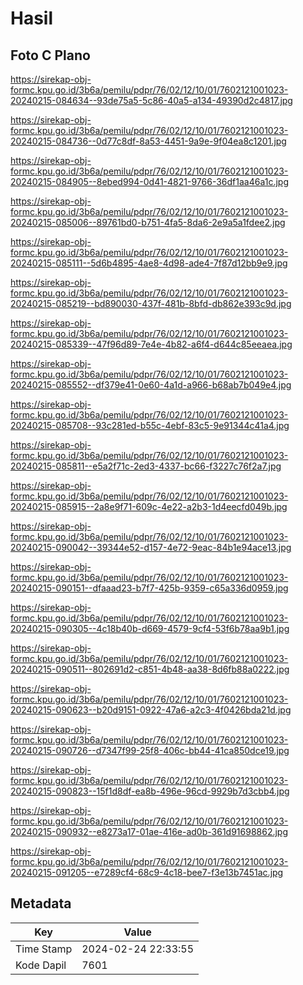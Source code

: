 # Hasil

## Foto C Plano

https://sirekap-obj-formc.kpu.go.id/3b6a/pemilu/pdpr/76/02/12/10/01/7602121001023-20240215-084634--93de75a5-5c86-40a5-a134-49390d2c4817.jpg

https://sirekap-obj-formc.kpu.go.id/3b6a/pemilu/pdpr/76/02/12/10/01/7602121001023-20240215-084736--0d77c8df-8a53-4451-9a9e-9f04ea8c1201.jpg

https://sirekap-obj-formc.kpu.go.id/3b6a/pemilu/pdpr/76/02/12/10/01/7602121001023-20240215-084905--8ebed994-0d41-4821-9766-36df1aa46a1c.jpg

https://sirekap-obj-formc.kpu.go.id/3b6a/pemilu/pdpr/76/02/12/10/01/7602121001023-20240215-085006--89761bd0-b751-4fa5-8da6-2e9a5a1fdee2.jpg

https://sirekap-obj-formc.kpu.go.id/3b6a/pemilu/pdpr/76/02/12/10/01/7602121001023-20240215-085111--5d6b4895-4ae8-4d98-ade4-7f87d12bb9e9.jpg

https://sirekap-obj-formc.kpu.go.id/3b6a/pemilu/pdpr/76/02/12/10/01/7602121001023-20240215-085219--bd890030-437f-481b-8bfd-db862e393c9d.jpg

https://sirekap-obj-formc.kpu.go.id/3b6a/pemilu/pdpr/76/02/12/10/01/7602121001023-20240215-085339--47f96d89-7e4e-4b82-a6f4-d644c85eeaea.jpg

https://sirekap-obj-formc.kpu.go.id/3b6a/pemilu/pdpr/76/02/12/10/01/7602121001023-20240215-085552--df379e41-0e60-4a1d-a966-b68ab7b049e4.jpg

https://sirekap-obj-formc.kpu.go.id/3b6a/pemilu/pdpr/76/02/12/10/01/7602121001023-20240215-085708--93c281ed-b55c-4ebf-83c5-9e91344c41a4.jpg

https://sirekap-obj-formc.kpu.go.id/3b6a/pemilu/pdpr/76/02/12/10/01/7602121001023-20240215-085811--e5a2f71c-2ed3-4337-bc66-f3227c76f2a7.jpg

https://sirekap-obj-formc.kpu.go.id/3b6a/pemilu/pdpr/76/02/12/10/01/7602121001023-20240215-085915--2a8e9f71-609c-4e22-a2b3-1d4eecfd049b.jpg

https://sirekap-obj-formc.kpu.go.id/3b6a/pemilu/pdpr/76/02/12/10/01/7602121001023-20240215-090042--39344e52-d157-4e72-9eac-84b1e94ace13.jpg

https://sirekap-obj-formc.kpu.go.id/3b6a/pemilu/pdpr/76/02/12/10/01/7602121001023-20240215-090151--dfaaad23-b7f7-425b-9359-c65a336d0959.jpg

https://sirekap-obj-formc.kpu.go.id/3b6a/pemilu/pdpr/76/02/12/10/01/7602121001023-20240215-090305--4c18b40b-d669-4579-9cf4-53f6b78aa9b1.jpg

https://sirekap-obj-formc.kpu.go.id/3b6a/pemilu/pdpr/76/02/12/10/01/7602121001023-20240215-090511--802691d2-c851-4b48-aa38-8d6fb88a0222.jpg

https://sirekap-obj-formc.kpu.go.id/3b6a/pemilu/pdpr/76/02/12/10/01/7602121001023-20240215-090623--b20d9151-0922-47a6-a2c3-4f0426bda21d.jpg

https://sirekap-obj-formc.kpu.go.id/3b6a/pemilu/pdpr/76/02/12/10/01/7602121001023-20240215-090726--d7347f99-25f8-406c-bb44-41ca850dce19.jpg

https://sirekap-obj-formc.kpu.go.id/3b6a/pemilu/pdpr/76/02/12/10/01/7602121001023-20240215-090823--15f1d8df-ea8b-496e-96cd-9929b7d3cbb4.jpg

https://sirekap-obj-formc.kpu.go.id/3b6a/pemilu/pdpr/76/02/12/10/01/7602121001023-20240215-090932--e8273a17-01ae-416e-ad0b-361d91698862.jpg

https://sirekap-obj-formc.kpu.go.id/3b6a/pemilu/pdpr/76/02/12/10/01/7602121001023-20240215-091205--e7289cf4-68c9-4c18-bee7-f3e13b7451ac.jpg


## Metadata

| Key        | Value               |
| ---------- | ------------------- |
| Time Stamp | 2024-02-24 22:33:55 |
| Kode Dapil | 7601                |



